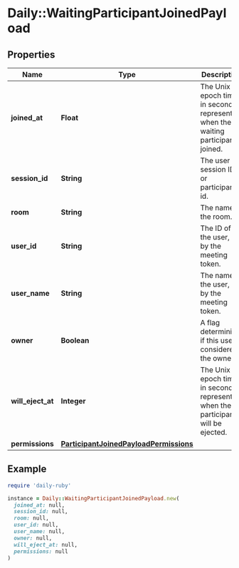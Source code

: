 # Daily::WaitingParticipantJoinedPayload

## Properties

| Name | Type | Description | Notes |
| ---- | ---- | ----------- | ----- |
| **joined_at** | **Float** | The Unix epoch time in seconds representing when the waiting participant joined. | [optional] |
| **session_id** | **String** | The user session ID, or participant id. | [optional] |
| **room** | **String** | The name of the room. | [optional] |
| **user_id** | **String** | The ID of the user, set by the meeting token. | [optional] |
| **user_name** | **String** | The name of the user, set by the meeting token. | [optional] |
| **owner** | **Boolean** | A flag determining if this user is considered the owner. | [optional] |
| **will_eject_at** | **Integer** | The Unix epoch time in seconds representing when the participant will be ejected. | [optional] |
| **permissions** | [**ParticipantJoinedPayloadPermissions**](ParticipantJoinedPayloadPermissions.md) |  | [optional] |

## Example

```ruby
require 'daily-ruby'

instance = Daily::WaitingParticipantJoinedPayload.new(
  joined_at: null,
  session_id: null,
  room: null,
  user_id: null,
  user_name: null,
  owner: null,
  will_eject_at: null,
  permissions: null
)
```

